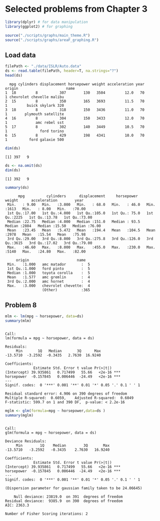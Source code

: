 # Selected problems from Chapter 3

<!-- These two chunks should be added in the beginning of every .Rmd that you want to source an .R script -->
<!--  The 1st mandatory chunck  -->
<!--  Set the working directory to the repository's base directory -->


<!--  The 2nd mandatory chunck  -->
<!-- Set the report-wide options, and point to the external code file. -->




<!-- Load 'sourced' R files.  Suppress the output when loading packages. --> 

```r
library(dplyr) # for data manipulation
library(ggplot2) # for graphing
```

<!-- Load the sources.  Suppress the output when loading sources. --> 

```r
source("./scripts/graphs/main_theme.R")
source("./scripts/graphs/areaF_graphing.R")
```

<!-- Load any Global functions and variables declared in the R file.  Suppress the output. --> 


<!-- Declare any global functions specific to a Rmd output.  Suppress the output. --> 


## Load data
<!-- Load the datasets.   -->

```r
filePath <- "./data/ISLR/Auto.data" 
ds <- read.table(filePath, header=T, na.strings="?")
head(ds)
```

```
  mpg cylinders displacement horsepower weight acceleration year origin                      name
1  18         8          307        130   3504         12.0   70      1 chevrolet chevelle malibu
2  15         8          350        165   3693         11.5   70      1         buick skylark 320
3  18         8          318        150   3436         11.0   70      1        plymouth satellite
4  16         8          304        150   3433         12.0   70      1             amc rebel sst
5  17         8          302        140   3449         10.5   70      1               ford torino
6  15         8          429        198   4341         10.0   70      1          ford galaxie 500
```

```r
dim(ds)
```

```
[1] 397   9
```

<!-- Tweak the datasets.   -->

```r
ds <- na.omit(ds)
dim(ds)
```

```
[1] 392   9
```


<!-- Basic table view.   -->

```r
summary(ds)
```

```
      mpg          cylinders      displacement     horsepower        weight      acceleration        year      
 Min.   : 9.00   Min.   :3.000   Min.   : 68.0   Min.   : 46.0   Min.   :1613   Min.   : 8.00   Min.   :70.00  
 1st Qu.:17.00   1st Qu.:4.000   1st Qu.:105.0   1st Qu.: 75.0   1st Qu.:2225   1st Qu.:13.78   1st Qu.:73.00  
 Median :22.75   Median :4.000   Median :151.0   Median : 93.5   Median :2804   Median :15.50   Median :76.00  
 Mean   :23.45   Mean   :5.472   Mean   :194.4   Mean   :104.5   Mean   :2978   Mean   :15.54   Mean   :75.98  
 3rd Qu.:29.00   3rd Qu.:8.000   3rd Qu.:275.8   3rd Qu.:126.0   3rd Qu.:3615   3rd Qu.:17.02   3rd Qu.:79.00  
 Max.   :46.60   Max.   :8.000   Max.   :455.0   Max.   :230.0   Max.   :5140   Max.   :24.80   Max.   :82.00  
                                                                                                               
     origin                      name    
 Min.   :1.000   amc matador       :  5  
 1st Qu.:1.000   ford pinto        :  5  
 Median :1.000   toyota corolla    :  5  
 Mean   :1.577   amc gremlin       :  4  
 3rd Qu.:2.000   amc hornet        :  4  
 Max.   :3.000   chevrolet chevette:  4  
                 (Other)           :365  
```

<!-- Basic graph view.   -->


## Problem 8

```r
mlm <- lm(mpg ~ horsepower, data=ds)
summary(mlm)
```

```

Call:
lm(formula = mpg ~ horsepower, data = ds)

Residuals:
     Min       1Q   Median       3Q      Max 
-13.5710  -3.2592  -0.3435   2.7630  16.9240 

Coefficients:
             Estimate Std. Error t value Pr(>|t|)    
(Intercept) 39.935861   0.717499   55.66   <2e-16 ***
horsepower  -0.157845   0.006446  -24.49   <2e-16 ***
---
Signif. codes:  0 '***' 0.001 '**' 0.01 '*' 0.05 '.' 0.1 ' ' 1

Residual standard error: 4.906 on 390 degrees of freedom
Multiple R-squared:  0.6059,	Adjusted R-squared:  0.6049 
F-statistic: 599.7 on 1 and 390 DF,  p-value: < 2.2e-16
```

```r
mglm <- glm(formula=mpg ~ horsepower,data=ds )
summary(mglm)
```

```

Call:
glm(formula = mpg ~ horsepower, data = ds)

Deviance Residuals: 
     Min        1Q    Median        3Q       Max  
-13.5710   -3.2592   -0.3435    2.7630   16.9240  

Coefficients:
             Estimate Std. Error t value Pr(>|t|)    
(Intercept) 39.935861   0.717499   55.66   <2e-16 ***
horsepower  -0.157845   0.006446  -24.49   <2e-16 ***
---
Signif. codes:  0 '***' 0.001 '**' 0.01 '*' 0.05 '.' 0.1 ' ' 1

(Dispersion parameter for gaussian family taken to be 24.06645)

    Null deviance: 23819.0  on 391  degrees of freedom
Residual deviance:  9385.9  on 390  degrees of freedom
AIC: 2363.3

Number of Fisher Scoring iterations: 2
```


